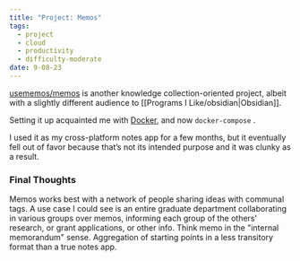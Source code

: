 ```yaml
---
title: "Project: Memos"
tags:
  - project
  - cloud
  - productivity
  - difficulty-moderate
date: 9-08-23
---
```

[usememos/memos](https://github.com/usememos/memos) is another knowledge collection-oriented project, albeit with a slightly different audience to [[Programs I Like/obsidian|Obsidian]].

Setting it up acquainted me with [Docker](https://docker.com), and now `docker-compose` .

I used it as my cross-platform notes app for a few months, but it eventually fell out of favor because that’s not its intended purpose and it was clunky as a result. 

### Final Thoughts
Memos works best with a network of people sharing ideas with communal tags. A use case I could see is an entire graduate department collaborating in various groups over memos, informing each group of the others’ research, or grant applications, or other info. Think memo in the "internal memorandum" sense. Aggregation of starting points in a less transitory format than a true notes app. 